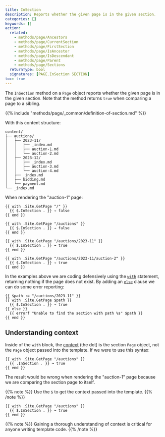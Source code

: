 ```yaml
---
title: InSection
description: Reports whether the given page is in the given section.
categories: []
keywords: []
action:
  related:
    - methods/page/Ancestors
    - methods/page/CurrentSection
    - methods/page/FirstSection
    - methods/page/IsAncestor
    - methods/page/IsDescendant
    - methods/page/Parent
    - methods/page/Sections
  returnType: bool
  signatures: [PAGE.InSection SECTION]
toc: true
---
```


The `InSection` method on a `Page` object reports whether the given page is in the given section. Note that the method returns `true` when comparing a page to a sibling.

{{% include "methods/page/_common/definition-of-section.md" %}}

With this content structure:

```text
content/
├── auctions/
│   ├── 2023-11/
│   │   ├── _index.md
│   │   ├── auction-1.md
│   │   └── auction-2.md
│   ├── 2023-12/
│   │   ├── _index.md
│   │   ├── auction-3.md
│   │   └── auction-4.md
│   ├── _index.md
│   ├── bidding.md
│   └── payment.md
└── _index.md
```

When rendering the "auction-1" page:

```go-html-template
{{ with .Site.GetPage "/" }}
  {{ $.InSection . }} → false
{{ end }}

{{ with .Site.GetPage "/auctions" }}
  {{ $.InSection . }} → false
{{ end }}

{{ with .Site.GetPage "/auctions/2023-11" }}
  {{ $.InSection . }} → true
{{ end }}

{{ with .Site.GetPage "/auctions/2023-11/auction-2" }}
  {{ $.InSection . }} → true
{{ end }}
```

In the examples above we are coding defensively using the [`with`] statement, returning nothing if the page does not exist. By adding an [`else`] clause we can do some error reporting:

```go-html-template
{{ $path := "/auctions/2023-11" }}
{{ with .Site.GetPage $path }}
  {{ $.InSection . }} → true
{{ else }}
  {{ errorf "Unable to find the section with path %s" $path }}
{{ end }}
  ```

## Understanding context

Inside of the `with` block, the [context](g) (the dot) is the section `Page` object, not the `Page` object passed into the template. If we were to use this syntax:

```go-html-template
{{ with .Site.GetPage "/auctions" }}
  {{ .InSection . }} → true
{{ end }}
```

The result would be wrong when rendering the "auction-1" page because we are comparing the section page to itself.

{{% note %}}
Use the `$` to get the context passed into the template.
{{% /note %}}

```go-html-template
{{ with .Site.GetPage "/auctions" }}
  {{ $.InSection . }} → true
{{ end }}
```

{{% note %}}
Gaining a thorough understanding of context is critical for anyone writing template code.
{{% /note %}}

[`with`]: /functions/go-template/with/
[`else`]: /functions/go-template/else/
